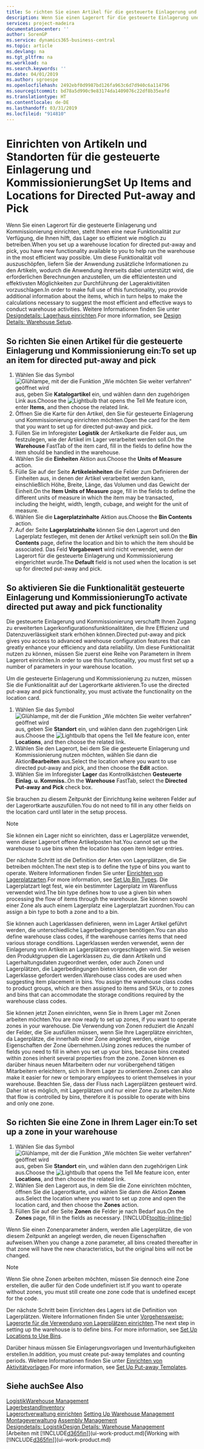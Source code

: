 ```yaml
---
title: So richten Sie einen Artikel für die gesteuerte Einlagerung und Kommissionierung ein | Microsoft Docs
description: Wenn Sie einen Lagerort für die gesteuerte Einlagerung und Kommissionierung einrichten, steht Ihnen eine neue Funktionalität zur Verfügung, die Ihnen hilft, das Lager so effizient wie möglich zu betreiben.
services: project-madeira
documentationcenter: ''
author: SorenGP
ms.service: dynamics365-business-central
ms.topic: article
ms.devlang: na
ms.tgt_pltfrm: na
ms.workload: na
ms.search.keywords: ''
ms.date: 04/01/2019
ms.author: sgroespe
ms.openlocfilehash: 2492ebf0d9987bd126fa963c6d7d940c6a114796
ms.sourcegitcommit: bd78a5d990c9e83174da1409076c22df8b35eafd
ms.translationtype: HT
ms.contentlocale: de-DE
ms.lasthandoff: 03/31/2019
ms.locfileid: "914810"
---
```

# <a name="set-up-items-and-locations-for-directed-put-away-and-pick"></a><span data-ttu-id="b9950-103">Einrichten von Artikeln und Standorten für die gesteuerte Einlagerung und Kommissionierung</span><span class="sxs-lookup"><span data-stu-id="b9950-103">Set Up Items and Locations for Directed Put-away and Pick</span></span>
<span data-ttu-id="b9950-104">Wenn Sie einen Lagerort für die gesteuerte Einlagerung und Kommissionierung einrichten, steht Ihnen eine neue Funktionalität zur Verfügung, die Ihnen hilft, das Lager so effizient wie möglich zu betreiben.</span><span class="sxs-lookup"><span data-stu-id="b9950-104">When you set up a warehouse location for directed put-away and pick, you have new functionality available to you to help run the warehouse in the most efficient way possible.</span></span> <span data-ttu-id="b9950-105">Um diese Funktionalität voll auszuschöpfen, liefern Sie der Anwendung zusätzliche Informationen zu den Artikeln, wodurch die Anwendung ihrerseits dabei unterstützt wird, die erforderlichen Berechnungen anzustellen, um die effizientesten und effektivsten Möglichkeiten zur Durchführung der Lageraktivitäten vorzuschlagen.</span><span class="sxs-lookup"><span data-stu-id="b9950-105">In order to make full use of this functionality, you provide additional information about the items, which in turn helps to make the calculations necessary to suggest the most efficient and effective ways to conduct warehouse activities.</span></span> <span data-ttu-id="b9950-106">Weitere Informationen finden Sie unter [Designdetails: Lagerhaus einrichten](design-details-warehouse-setup.md).</span><span class="sxs-lookup"><span data-stu-id="b9950-106">For more information, see [Design Details: Warehouse Setup](design-details-warehouse-setup.md).</span></span>

## <a name="to-set-up-an-item-for-directed-put-away-and-pick"></a><span data-ttu-id="b9950-107">So richten Sie einen Artikel für die gesteuerte Einlagerung und Kommissionierung ein:</span><span class="sxs-lookup"><span data-stu-id="b9950-107">To set up an item for directed put-away and pick</span></span>  
1.  <span data-ttu-id="b9950-108">Wählen Sie das Symbol ![Glühlampe, mit der die Funktion „Wie möchten Sie weiter verfahren“ geöffnet wird](media/ui-search/search_small.png "Wie möchten Sie weiter verfahren?") aus, geben Sie **Katalogartikel** ein, und wählen dann den zugehörigen Link aus.</span><span class="sxs-lookup"><span data-stu-id="b9950-108">Choose the ![Lightbulb that opens the Tell Me feature](media/ui-search/search_small.png "Tell me what you want to do") icon, enter **Items**, and then choose the related link.</span></span>  
2.  <span data-ttu-id="b9950-109">Öffnen Sie die Karte für den Artikel, den Sie für gesteuerte Einlagerung und Kommissionierung einrichten möchten.</span><span class="sxs-lookup"><span data-stu-id="b9950-109">Open the card for the item that you want to set up for directed put-away and pick.</span></span>
3. <span data-ttu-id="b9950-110">Füllen Sie im Inforegister **Logistik** der Artikelkarte die Felder aus, um festzulegen, wie der Artikel im Lager verarbeitet werden soll.</span><span class="sxs-lookup"><span data-stu-id="b9950-110">On the **Warehouse** FastTab of the item card, fill in the fields to define how the item should be handled in the warehouse.</span></span>  
4.  <span data-ttu-id="b9950-111">Wählen Sie die **Einheiten** Aktion aus.</span><span class="sxs-lookup"><span data-stu-id="b9950-111">Choose the **Units of Measure** action.</span></span>
5. <span data-ttu-id="b9950-112">Fülle Sie auf der Seite **Artikeleinheiten** die Felder zum Definieren der Einheiten aus, in denen der Artikel verarbeitet werden kann, einschließlich Höhe, Breite, Länge, das Volumen und das Gewicht der Einheit.</span><span class="sxs-lookup"><span data-stu-id="b9950-112">On the **Item Units of Measure** page, fill in the fields to define the different units of measure in which the item may be transacted, including the height, width, length, cubage, and weight for the unit of measure.</span></span>
6. <span data-ttu-id="b9950-113">Wählen Sie die **Lagerplatzinhalte** Aktion aus.</span><span class="sxs-lookup"><span data-stu-id="b9950-113">Choose the **Bin Contents** action.</span></span>
7. <span data-ttu-id="b9950-114">Auf der Seite **Lagerplatzinhalte** können Sie den Lagerort und den Lagerplatz festlegen, mit denen der Artikel verknüpft sein soll.</span><span class="sxs-lookup"><span data-stu-id="b9950-114">On the **Bin Contents** page, define the location and bin to which the item should be associated.</span></span> <span data-ttu-id="b9950-115">Das Feld **Vorgabewert** wird nicht verwendet, wenn der Lagerort für die gesteuerte Einlagerung und Kommissionierung eingerichtet wurde.</span><span class="sxs-lookup"><span data-stu-id="b9950-115">The **Default** field is not used when the location is set up for directed put-away and pick.</span></span>  

## <a name="to-activate-directed-put-away-and-pick-functionality"></a><span data-ttu-id="b9950-116">So aktivieren Sie die Funktionalität gesteuerte Einlagerung und Kommissionierung</span><span class="sxs-lookup"><span data-stu-id="b9950-116">To activate directed put away and pick functionality</span></span>  
<span data-ttu-id="b9950-117">Die gesteuerte Einlagerung und Kommissionierung verschafft Ihnen Zugang zu erweiterten Lagerkonfigurationsfunktionalitäten, die Ihre Effizienz und Datenzuverlässigkeit stark erhöhen können.</span><span class="sxs-lookup"><span data-stu-id="b9950-117">Directed put-away and pick gives you access to advanced warehouse configuration features that can greatly enhance your efficiency and data reliability.</span></span> <span data-ttu-id="b9950-118">Um diese Funktionalität nutzen zu können, müssen Sie zuerst eine Reihe von Parametern in Ihrem Lagerort einrichten.</span><span class="sxs-lookup"><span data-stu-id="b9950-118">In order to use this functionality, you must first set up a number of parameters in your warehouse location.</span></span>  

<span data-ttu-id="b9950-119">Um die gesteuerte Einlagerung und Kommissionierung zu nutzen, müssen Sie die Funktionalität auf der Lagerortkarte aktivieren.</span><span class="sxs-lookup"><span data-stu-id="b9950-119">To use the directed put-away and pick functionality, you must activate the functionality on the location card.</span></span>    
1.  <span data-ttu-id="b9950-120">Wählen Sie das Symbol ![Glühlampe, mit der die Funktion „Wie möchten Sie weiter verfahren“ geöffnet wird](media/ui-search/search_small.png "Wie möchten Sie weiter verfahren?") aus, geben Sie **Standort** ein, und wählen dann den zugehörigen Link aus.</span><span class="sxs-lookup"><span data-stu-id="b9950-120">Choose the ![Lightbulb that opens the Tell Me feature](media/ui-search/search_small.png "Tell me what you want to do") icon, enter **Locations**, and then choose the related link.</span></span>  
2.  <span data-ttu-id="b9950-121">Wählen Sie den Lagerort, bei dem Sie die gesteuerte Einlagerung und Kommissionierung nutzen möchten, wählen Sie dann die Aktion**Bearbeiten** aus.</span><span class="sxs-lookup"><span data-stu-id="b9950-121">Select the location where you want to use directed put-away and pick, and then choose the **Edit** action.</span></span>  
3.  <span data-ttu-id="b9950-122">Wählen Sie im Inforegister **Lager** das Kontrollkästchen **Gesteuerte Einlag. u. Kommiss.**.</span><span class="sxs-lookup"><span data-stu-id="b9950-122">On the **Warehouse** FastTab, select the **Directed Put-away and Pick** check box.</span></span>  

<span data-ttu-id="b9950-123">Sie brauchen zu diesem Zeitpunkt der Einrichtung keine weiteren Felder auf der Lagerortkarte auszufüllen.</span><span class="sxs-lookup"><span data-stu-id="b9950-123">You do not need to fill in any other fields on the location card until later in the setup process.</span></span>  

> [!NOTE]  
>  <span data-ttu-id="b9950-124">Sie können ein Lager nicht so einrichten, dass er Lagerplätze verwendet, wenn dieser Lagerort offene Artikelposten hat.</span><span class="sxs-lookup"><span data-stu-id="b9950-124">You cannot set up the warehouse to use bins when the location has open item ledger entries.</span></span>  

<span data-ttu-id="b9950-125">Der nächste Schritt ist die Definition der Arten von Lagerplätzen, die Sie betreiben möchten.</span><span class="sxs-lookup"><span data-stu-id="b9950-125">The next step is to define the type of bins you want to operate.</span></span> <span data-ttu-id="b9950-126">Weitere Informationen finden Sie unter [Einrichten von Lagerplatzarten](warehouse-how-to-set-up-bin-types.md).</span><span class="sxs-lookup"><span data-stu-id="b9950-126">For more information, see [Set Up Bin Types](warehouse-how-to-set-up-bin-types.md).</span></span> <span data-ttu-id="b9950-127">Die Lagerplatzart legt fest, wie ein bestimmter Lagerplatz im Warenfluss verwendet wird.</span><span class="sxs-lookup"><span data-stu-id="b9950-127">The bin type defines how to use a given bin when processing the flow of items through the warehouse.</span></span> <span data-ttu-id="b9950-128">Sie können sowohl einer Zone als auch einem Lagerplatz eine Lagerplatzart zuordnen.</span><span class="sxs-lookup"><span data-stu-id="b9950-128">You can assign a bin type to both a zone and to a bin.</span></span>  

<span data-ttu-id="b9950-129">Sie können auch Lagerklassen definieren, wenn im Lager Artikel geführt werden, die unterschiedliche Lagerbedingungen benötigen.</span><span class="sxs-lookup"><span data-stu-id="b9950-129">You can also define warehouse class codes, if the warehouse carries items that need various storage conditions.</span></span> <span data-ttu-id="b9950-130">Lagerklassen werden verwendet, wenn der Einlagerung von Artikeln an Lagerplätzen vorgeschlagen wird. Sie weisen den Produktgruppen die Lagerklassen zu, die dann Artikeln und Lagerhaltungsdaten zugeordnet werden, oder auch Zonen und Lagerplätzen, die Lagerbedingungen bieten können, die von der Lagerklasse gefordert werden.</span><span class="sxs-lookup"><span data-stu-id="b9950-130">Warehouse class codes are used when suggesting item placement in bins. You assign the warehouse class codes to product groups, which are then assigned to items and SKUs, or to zones and bins that can accommodate the storage conditions required by the warehouse class codes.</span></span>  

<span data-ttu-id="b9950-131">Sie können jetzt Zonen einrichten, wenn Sie in Ihrem Lager mit Zonen arbeiten möchten.</span><span class="sxs-lookup"><span data-stu-id="b9950-131">You are now ready to set up zones, if you want to operate zones in your warehouse.</span></span> <span data-ttu-id="b9950-132">Die Verwendung von Zonen reduziert die Anzahl der Felder, die Sie ausfüllen müssen, wenn Sie Ihre Lagerplätze einrichten, da Lagerplätze, die innerhalb einer Zone angelegt werden, einige Eigenschaften der Zone übernehmen.</span><span class="sxs-lookup"><span data-stu-id="b9950-132">Using zones reduces the number of fields you need to fill in when you set up your bins, because bins created within zones inherit several properties from the zone.</span></span> <span data-ttu-id="b9950-133">Zonen können es darüber hinaus neuen Mitarbeitern oder nur vorübergehend tätigen Mitarbeitern erleichtern, sich in Ihrem Lager zu orientieren.</span><span class="sxs-lookup"><span data-stu-id="b9950-133">Zones can also make it easier for new or temporary employees to orient themselves in your warehouse.</span></span> <span data-ttu-id="b9950-134">Beachten Sie, dass der Fluss nach Lagerplätzen gesteuert wird. Daher ist es möglich, mit Lagerplätzen und nur einer Zone zu arbeiten.</span><span class="sxs-lookup"><span data-stu-id="b9950-134">Note that flow is controlled by bins, therefore it is possible to operate with bins and only one zone.</span></span>  

## <a name="to-set-up-a-zone-in-your-warehouse"></a><span data-ttu-id="b9950-135">So richten Sie eine Zone in Ihrem Lager ein:</span><span class="sxs-lookup"><span data-stu-id="b9950-135">To set up a zone in your warehouse</span></span>  
1.  <span data-ttu-id="b9950-136">Wählen Sie das Symbol ![Glühlampe, mit der die Funktion „Wie möchten Sie weiter verfahren“ geöffnet wird](media/ui-search/search_small.png "Wie möchten Sie weiter verfahren?") aus, geben Sie **Standort** ein, und wählen dann den zugehörigen Link aus.</span><span class="sxs-lookup"><span data-stu-id="b9950-136">Choose the ![Lightbulb that opens the Tell Me feature](media/ui-search/search_small.png "Tell me what you want to do") icon, enter **Locations**, and then choose the related link.</span></span>  
2.  <span data-ttu-id="b9950-137">Wählen Sie den Lagerort aus, in dem Sie die Zone einrichten möchten, öffnen Sie die Lagerortkarte, und wählen Sie dann die Aktion **Zonen** aus.</span><span class="sxs-lookup"><span data-stu-id="b9950-137">Select the location where you want to set up zone and open the location card, and then choose the **Zones** action.</span></span>  
3.  <span data-ttu-id="b9950-138">Füllen Sie auf der Seite **Zonen** die Felder je nach Bedarf aus.</span><span class="sxs-lookup"><span data-stu-id="b9950-138">On the **Zones** page, fill in the fields as necessary.</span></span> [!INCLUDE[tooltip-inline-tip](includes/tooltip-inline-tip_md.md)]  

<span data-ttu-id="b9950-139">Wenn Sie einen Zonenparameter ändern, werden alle Lagerplätze, die von diesem Zeitpunkt an angelegt werden, die neuen Eigenschaften aufweisen.</span><span class="sxs-lookup"><span data-stu-id="b9950-139">When you change a zone parameter, all bins created thereafter in that zone will have the new characteristics, but the original bins will not be changed.</span></span>  

> [!NOTE]  
>  <span data-ttu-id="b9950-140">Wenn Sie ohne Zonen arbeiten möchten, müssen Sie dennoch eine Zone erstellen, die außer für den Code undefiniert ist.</span><span class="sxs-lookup"><span data-stu-id="b9950-140">If you want to operate without zones, you must still create one zone code that is undefined except for the code.</span></span>  

<span data-ttu-id="b9950-141">Der nächste Schritt beim Einrichten des Lagers ist die Definition von Lagerplätzen. Weitere Informationen finden Sie unter [Vorgehensweise: Lagerorte für die Verwendung von Lagerplätzen einrichten](warehouse-how-to-set-up-locations-to-use-bins.md).</span><span class="sxs-lookup"><span data-stu-id="b9950-141">The next step in setting up the warehouse is to define bins. For more information, see [Set Up Locations to Use Bins](warehouse-how-to-set-up-locations-to-use-bins.md).</span></span>  

<span data-ttu-id="b9950-142">Darüber hinaus müssen Sie Einlagerungsvorlagen und Inventurhäufigkeiten erstellen.</span><span class="sxs-lookup"><span data-stu-id="b9950-142">In addition, you must create put-away templates and counting periods.</span></span> <span data-ttu-id="b9950-143">Weitere Informationen finden Sie unter [Einrichten von Aktivitätvorlagen](warehouse-how-to-set-up-put-away-templates.md).</span><span class="sxs-lookup"><span data-stu-id="b9950-143">For more information, see [Set Up Put-away Templates](warehouse-how-to-set-up-put-away-templates.md).</span></span>  

## <a name="see-also"></a><span data-ttu-id="b9950-144">Siehe auch</span><span class="sxs-lookup"><span data-stu-id="b9950-144">See Also</span></span>  
[<span data-ttu-id="b9950-145">Logistik</span><span class="sxs-lookup"><span data-stu-id="b9950-145">Warehouse Management</span></span>](warehouse-manage-warehouse.md)  
[<span data-ttu-id="b9950-146">Lagerbestand</span><span class="sxs-lookup"><span data-stu-id="b9950-146">Inventory</span></span>](inventory-manage-inventory.md)  
<span data-ttu-id="b9950-147">[Lagerortverwaltung einrichten](warehouse-setup-warehouse.md)   </span><span class="sxs-lookup"><span data-stu-id="b9950-147">[Setting Up Warehouse Management](warehouse-setup-warehouse.md)   </span></span>  
<span data-ttu-id="b9950-148">[Montageverwaltung](assembly-assemble-items.md)  </span><span class="sxs-lookup"><span data-stu-id="b9950-148">[Assembly Management](assembly-assemble-items.md)  </span></span>  
[<span data-ttu-id="b9950-149">Designdetails: Logistik</span><span class="sxs-lookup"><span data-stu-id="b9950-149">Design Details: Warehouse Management</span></span>](design-details-warehouse-management.md)  
<span data-ttu-id="b9950-150">[Arbeiten mit [!INCLUDE[d365fin](includes/d365fin_md.md)]](ui-work-product.md)</span><span class="sxs-lookup"><span data-stu-id="b9950-150">[Working with [!INCLUDE[d365fin](includes/d365fin_md.md)]](ui-work-product.md)</span></span>  

